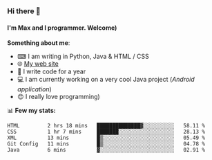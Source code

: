 ### Hi there 👋
#### I'm Max and I programmer. Welcome)

**Something about me**:
- ⌨ I am writing in Python, Java & HTML / CSS
- 🌐 [My web site](https://merive.herokuapp.com/)
- 🎈 I write code for a year
- 💻 I am currently working on a very cool Java project (*Android application*)
- 😍 I really love programming)

📊 **Few my stats:**
<!--START_SECTION:waka-->
```text
HTML         2 hrs 18 mins   ██████████████▓░░░░░░░░░░   58.11 % 
CSS          1 hr 7 mins     ███████░░░░░░░░░░░░░░░░░░   28.13 % 
XML          13 mins         █▒░░░░░░░░░░░░░░░░░░░░░░░   05.49 % 
Git Config   11 mins         █▒░░░░░░░░░░░░░░░░░░░░░░░   04.78 % 
Java         6 mins          ▓░░░░░░░░░░░░░░░░░░░░░░░░   02.91 % 
```
<!--END_SECTION:waka-->
